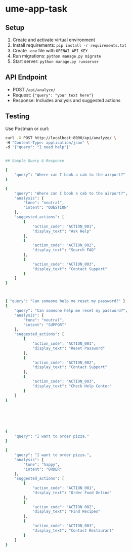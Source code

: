 # ume-app-task

## Setup
1. Create and activate virtual environment
2. Install requirements: `pip install -r requirements.txt`
3. Create `.env` file with `OPENAI_API_KEY` 
4. Run migrations: `python manage.py migrate`
5. Start server: `python manage.py runserver`

## API Endpoint
- POST `/api/analyze/`
- Request: `{"query": "your text here"}`
- Response: Includes analysis and suggested actions

## Testing
Use Postman or curl:
```bash
curl -X POST http://localhost:8000/api/analyze/ \
-H "Content-Type: application/json" \
-d '{"query": "I need help"}'


## Sample Query & Response

{
    "query": "Where can I book a cab to the airport?"
}

{
    "query": "Where can I book a cab to the airport?",
    "analysis": {
        "tone": "neutral",
        "intent": "QUESTION"
    },
    "suggested_actions": [
        {
            "action_code": "ACTION_001",
            "display_text": "Ask Help"
        },
        {
            "action_code": "ACTION_002",
            "display_text": "Search FAQ"
        },
        {
            "action_code": "ACTION_003",
            "display_text": "Contact Support"
        }
    ]
}



{ "query": "Can someone help me reset my password?" }
{
    "query": "Can someone help me reset my password?",
    "analysis": {
        "tone": "neutral",
        "intent": "SUPPORT"
    },
    "suggested_actions": [
        {
            "action_code": "ACTION_001",
            "display_text": "Reset Password"
        },
        {
            "action_code": "ACTION_002",
            "display_text": "Contact Support"
        },
        {
            "action_code": "ACTION_003",
            "display_text": "Check Help Center"
        }
    ]
}






{
    "query": "I want to order pizza."
}

{
    "query": "I want to order pizza.",
    "analysis": {
        "tone": "happy",
        "intent": "ORDER"
    },
    "suggested_actions": [
        {
            "action_code": "ACTION_001",
            "display_text": "Order Food Online"
        },
        {
            "action_code": "ACTION_002",
            "display_text": "Find Recipes"
        },
        {
            "action_code": "ACTION_003",
            "display_text": "Contact Restaurant"
        }
    ]
}



